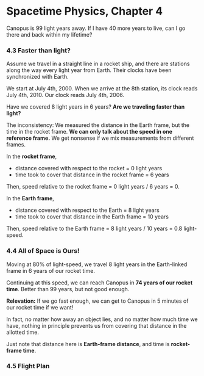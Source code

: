 # Spacetime Physics, Chapter 4

Canopus is 99 light years away. If I have 40 more years to live, can I go
there and back within my lifetime?

### 4.3 Faster than light?

Assume we travel in a straight line in a rocket ship, and there are stations
along the way every light year from Earth. Their clocks have been synchronized
with Earth.

We start at July 4th, 2000. When we arrive at the 8th station, its clock reads
July 4th, 2010. Our clock reads July 4th, 2006.

Have we covered 8 light years in 6 years? **Are we traveling faster than light?**

The inconsistency: We measured the distance in the Earth frame, but the time
in the rocket frame. **We can only talk about the speed in one reference frame.**
We get nonsense if we mix measurements from different frames.

In the **rocket frame**,

- distance covered with respect to the rocket = 0 light years
- time took to cover that distance in the rocket frame = 6 years

Then, speed relative to the rocket frame = 0 light years / 6 years = 0.

In the **Earth frame**,
- distance covered with respect to the Earth = 8 light years
- time took to cover that distance in the Earth frame = 10 years

Then, speed relative to the Earth frame = 8 light years / 10 years = 0.8 light-speed.

### 4.4 All of Space is Ours!

Moving at 80% of light-speed, we travel 8 light years in the Earth-linked frame in
6 years of our rocket time.

Continuing at this speed, we can reach Canopus in **74 years of our rocket time**.
Better than 99 years, but not good enough.

**Relevation:** If we go fast enough, we can get to Canopus in 5 minutes of our
rocket time if we want!

In fact, no matter how away an object lies, and no matter how much time we have, nothing
in principle prevents us from covering that distance in the allotted time.

Just note that distance here is **Earth-frame distance**, and time is **rocket-frame time**.

### 4.5 Flight Plan


